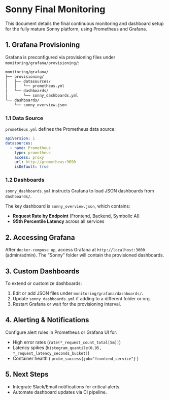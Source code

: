 # Sonny Final Monitoring

This document details the final continuous monitoring and dashboard setup for the fully mature Sonny platform, using Prometheus and Grafana.

## 1. Grafana Provisioning

Grafana is preconfigured via provisioning files under `monitoring/grafana/provisioning/`:

```bash
monitoring/grafana/
├── provisioning/
│   ├── datasources/
│   │   └── prometheus.yml
│   └── dashboards/
│       └── sonny_dashboards.yml
└── dashboards/
    └── sonny_overview.json
```

### 1.1 Data Source
`prometheus.yml` defines the Prometheus data source:
```yaml
apiVersion: 1
datasources:
  - name: Prometheus
    type: prometheus
    access: proxy
    url: http://prometheus:9090
    isDefault: true
```

### 1.2 Dashboards
`sonny_dashboards.yml` instructs Grafana to load JSON dashboards from `dashboards/`.

The key dashboard is `sonny_overview.json`, which contains:
- **Request Rate by Endpoint** (Frontend, Backend, Symbolic AI)
- **95th Percentile Latency** across all services

## 2. Accessing Grafana

After `docker-compose up`, access Grafana at `http://localhost:3000` (admin/admin). The “Sonny” folder will contain the provisioned dashboards.

## 3. Custom Dashboards

To extend or customize dashboards:
1. Edit or add JSON files under `monitoring/grafana/dashboards/`.
2. Update `sonny_dashboards.yml` if adding to a different folder or org.
3. Restart Grafana or wait for the provisioning interval.

## 4. Alerting & Notifications

Configure alert rules in Prometheus or Grafana UI for:
- High error rates (`rate(*_request_count_total[5m])`)
- Latency spikes (`histogram_quantile(0.95, *_request_latency_seconds_bucket)`)
- Container health (
  `probe_success{job="frontend_service"}`
)

## 5. Next Steps

- Integrate Slack/Email notifications for critical alerts.
- Automate dashboard updates via CI pipeline.